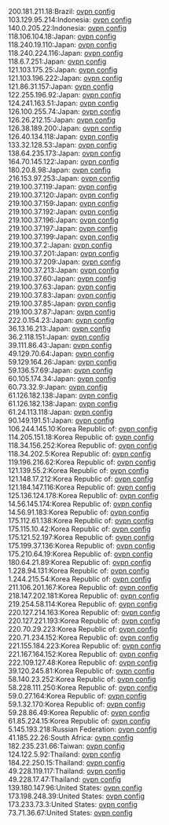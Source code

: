 200.181.211.18:Brazil: [ovpn config](vpn/200_181_211_18.ovpn)  
103.129.95.214:Indonesia: [ovpn config](vpn/103_129_95_214.ovpn)  
140.0.205.22:Indonesia: [ovpn config](vpn/140_0_205_22.ovpn)  
118.106.104.18:Japan: [ovpn config](vpn/118_106_104_18.ovpn)  
118.240.19.110:Japan: [ovpn config](vpn/118_240_19_110.ovpn)  
118.240.224.116:Japan: [ovpn config](vpn/118_240_224_116.ovpn)  
118.6.7.251:Japan: [ovpn config](vpn/118_6_7_251.ovpn)  
121.103.175.25:Japan: [ovpn config](vpn/121_103_175_25.ovpn)  
121.103.196.222:Japan: [ovpn config](vpn/121_103_196_222.ovpn)  
121.86.31.157:Japan: [ovpn config](vpn/121_86_31_157.ovpn)  
122.255.196.92:Japan: [ovpn config](vpn/122_255_196_92.ovpn)  
124.241.163.51:Japan: [ovpn config](vpn/124_241_163_51.ovpn)  
126.100.255.74:Japan: [ovpn config](vpn/126_100_255_74.ovpn)  
126.26.212.15:Japan: [ovpn config](vpn/126_26_212_15.ovpn)  
126.38.189.200:Japan: [ovpn config](vpn/126_38_189_200.ovpn)  
126.40.134.118:Japan: [ovpn config](vpn/126_40_134_118.ovpn)  
133.32.128.53:Japan: [ovpn config](vpn/133_32_128_53.ovpn)  
138.64.235.173:Japan: [ovpn config](vpn/138_64_235_173.ovpn)  
164.70.145.122:Japan: [ovpn config](vpn/164_70_145_122.ovpn)  
180.20.8.98:Japan: [ovpn config](vpn/180_20_8_98.ovpn)  
216.153.97.253:Japan: [ovpn config](vpn/216_153_97_253.ovpn)  
219.100.37.119:Japan: [ovpn config](vpn/219_100_37_119.ovpn)  
219.100.37.120:Japan: [ovpn config](vpn/219_100_37_120.ovpn)  
219.100.37.159:Japan: [ovpn config](vpn/219_100_37_159.ovpn)  
219.100.37.192:Japan: [ovpn config](vpn/219_100_37_192.ovpn)  
219.100.37.196:Japan: [ovpn config](vpn/219_100_37_196.ovpn)  
219.100.37.197:Japan: [ovpn config](vpn/219_100_37_197.ovpn)  
219.100.37.199:Japan: [ovpn config](vpn/219_100_37_199.ovpn)  
219.100.37.2:Japan: [ovpn config](vpn/219_100_37_2.ovpn)  
219.100.37.201:Japan: [ovpn config](vpn/219_100_37_201.ovpn)  
219.100.37.209:Japan: [ovpn config](vpn/219_100_37_209.ovpn)  
219.100.37.213:Japan: [ovpn config](vpn/219_100_37_213.ovpn)  
219.100.37.60:Japan: [ovpn config](vpn/219_100_37_60.ovpn)  
219.100.37.63:Japan: [ovpn config](vpn/219_100_37_63.ovpn)  
219.100.37.83:Japan: [ovpn config](vpn/219_100_37_83.ovpn)  
219.100.37.85:Japan: [ovpn config](vpn/219_100_37_85.ovpn)  
219.100.37.87:Japan: [ovpn config](vpn/219_100_37_87.ovpn)  
222.0.154.23:Japan: [ovpn config](vpn/222_0_154_23.ovpn)  
36.13.16.213:Japan: [ovpn config](vpn/36_13_16_213.ovpn)  
36.2.118.151:Japan: [ovpn config](vpn/36_2_118_151.ovpn)  
39.111.86.43:Japan: [ovpn config](vpn/39_111_86_43.ovpn)  
49.129.70.64:Japan: [ovpn config](vpn/49_129_70_64.ovpn)  
59.129.164.26:Japan: [ovpn config](vpn/59_129_164_26.ovpn)  
59.136.57.69:Japan: [ovpn config](vpn/59_136_57_69.ovpn)  
60.105.174.34:Japan: [ovpn config](vpn/60_105_174_34.ovpn)  
60.73.32.9:Japan: [ovpn config](vpn/60_73_32_9.ovpn)  
61.126.182.138:Japan: [ovpn config](vpn/61_126_182_138.ovpn)  
61.126.182.138:Japan: [ovpn config](vpn/61_126_182_138.ovpn)  
61.24.113.118:Japan: [ovpn config](vpn/61_24_113_118.ovpn)  
90.149.191.51:Japan: [ovpn config](vpn/90_149_191_51.ovpn)  
106.244.145.10:Korea Republic of: [ovpn config](vpn/106_244_145_10.ovpn)  
114.205.151.18:Korea Republic of: [ovpn config](vpn/114_205_151_18.ovpn)  
118.34.156.252:Korea Republic of: [ovpn config](vpn/118_34_156_252.ovpn)  
118.34.202.5:Korea Republic of: [ovpn config](vpn/118_34_202_5.ovpn)  
119.196.216.62:Korea Republic of: [ovpn config](vpn/119_196_216_62.ovpn)  
121.139.55.2:Korea Republic of: [ovpn config](vpn/121_139_55_2.ovpn)  
121.148.17.212:Korea Republic of: [ovpn config](vpn/121_148_17_212.ovpn)  
121.184.147.116:Korea Republic of: [ovpn config](vpn/121_184_147_116.ovpn)  
125.136.124.178:Korea Republic of: [ovpn config](vpn/125_136_124_178.ovpn)  
14.56.145.174:Korea Republic of: [ovpn config](vpn/14_56_145_174.ovpn)  
14.56.91.183:Korea Republic of: [ovpn config](vpn/14_56_91_183.ovpn)  
175.112.61.138:Korea Republic of: [ovpn config](vpn/175_112_61_138.ovpn)  
175.115.10.42:Korea Republic of: [ovpn config](vpn/175_115_10_42.ovpn)  
175.121.52.197:Korea Republic of: [ovpn config](vpn/175_121_52_197.ovpn)  
175.199.37.136:Korea Republic of: [ovpn config](vpn/175_199_37_136.ovpn)  
175.210.64.19:Korea Republic of: [ovpn config](vpn/175_210_64_19.ovpn)  
180.64.21.89:Korea Republic of: [ovpn config](vpn/180_64_21_89.ovpn)  
1.228.94.131:Korea Republic of: [ovpn config](vpn/1_228_94_131.ovpn)  
1.244.215.54:Korea Republic of: [ovpn config](vpn/1_244_215_54.ovpn)  
211.106.201.167:Korea Republic of: [ovpn config](vpn/211_106_201_167.ovpn)  
218.147.202.181:Korea Republic of: [ovpn config](vpn/218_147_202_181.ovpn)  
219.254.58.114:Korea Republic of: [ovpn config](vpn/219_254_58_114.ovpn)  
220.127.214.163:Korea Republic of: [ovpn config](vpn/220_127_214_163.ovpn)  
220.127.221.193:Korea Republic of: [ovpn config](vpn/220_127_221_193.ovpn)  
220.70.29.223:Korea Republic of: [ovpn config](vpn/220_70_29_223.ovpn)  
220.71.234.152:Korea Republic of: [ovpn config](vpn/220_71_234_152.ovpn)  
221.155.184.223:Korea Republic of: [ovpn config](vpn/221_155_184_223.ovpn)  
221.167.164.152:Korea Republic of: [ovpn config](vpn/221_167_164_152.ovpn)  
222.109.127.48:Korea Republic of: [ovpn config](vpn/222_109_127_48.ovpn)  
39.120.245.81:Korea Republic of: [ovpn config](vpn/39_120_245_81.ovpn)  
58.140.23.252:Korea Republic of: [ovpn config](vpn/58_140_23_252.ovpn)  
58.228.111.250:Korea Republic of: [ovpn config](vpn/58_228_111_250.ovpn)  
59.0.27.164:Korea Republic of: [ovpn config](vpn/59_0_27_164.ovpn)  
59.1.32.170:Korea Republic of: [ovpn config](vpn/59_1_32_170.ovpn)  
59.28.86.49:Korea Republic of: [ovpn config](vpn/59_28_86_49.ovpn)  
61.85.224.15:Korea Republic of: [ovpn config](vpn/61_85_224_15.ovpn)  
5.145.193.218:Russian Federation: [ovpn config](vpn/5_145_193_218.ovpn)  
41.185.22.26:South Africa: [ovpn config](vpn/41_185_22_26.ovpn)  
182.235.231.66:Taiwan: [ovpn config](vpn/182_235_231_66.ovpn)  
124.122.5.92:Thailand: [ovpn config](vpn/124_122_5_92.ovpn)  
184.22.250.15:Thailand: [ovpn config](vpn/184_22_250_15.ovpn)  
49.228.119.117:Thailand: [ovpn config](vpn/49_228_119_117.ovpn)  
49.228.17.47:Thailand: [ovpn config](vpn/49_228_17_47.ovpn)  
139.180.147.96:United States: [ovpn config](vpn/139_180_147_96.ovpn)  
173.198.248.39:United States: [ovpn config](vpn/173_198_248_39.ovpn)  
173.233.73.3:United States: [ovpn config](vpn/173_233_73_3.ovpn)  
73.71.36.67:United States: [ovpn config](vpn/73_71_36_67.ovpn)  
